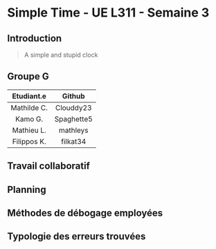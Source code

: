 # Simple Time - UE L311 - Semaine 3 

## Introduction

> A simple and stupid clock

## Groupe G

| Etudiant.e  |  Github     |    
| :----------:|:-----------:| 
| Mathilde C. | Clouddy23   | 
| Kamo G.     | Spaghette5  |   
| Mathieu L.  | mathleys    |   
| Filippos K. | filkat34    | 

## Travail collaboratif
## Planning
## Méthodes de débogage employées
## Typologie des erreurs trouvées
